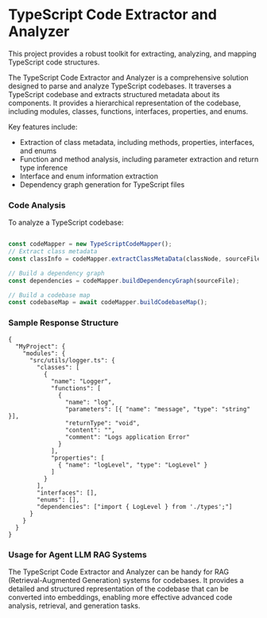 # TypeScript Code Extractor and Analyzer

This project provides a robust toolkit for extracting, analyzing, and mapping TypeScript code structures.

The TypeScript Code Extractor and Analyzer is a comprehensive solution designed to parse and analyze TypeScript codebases. It traverses a TypeScript codebase and extracts structured metadata about its components. It provides a hierarchical representation of the codebase, including modules, classes, functions, interfaces, properties, and enums.

Key features include:

- Extraction of class metadata, including methods, properties, interfaces, and enums
- Function and method analysis, including parameter extraction and return type inference
- Interface and enum information extraction
- Dependency graph generation for TypeScript files

### Code Analysis

To analyze a TypeScript codebase:

```typescript

const codeMapper = new TypeScriptCodeMapper();
// Extract class metadata
const classInfo = codeMapper.extractClassMetaData(classNode, sourceFile);

// Build a dependency graph
const dependencies = codeMapper.buildDependencyGraph(sourceFile);

// Build a codebase map
const codebaseMap = await codeMapper.buildCodebaseMap();
```

### Sample Response Structure
```
{
  "MyProject": {
    "modules": {
      "src/utils/logger.ts": {
        "classes": [
          {
            "name": "Logger",
            "functions": [
              {
                "name": "log",
                "parameters": [{ "name": "message", "type": "string" }],
                "returnType": "void",
                "content": "",
                "comment": "Logs application Error"
              }
            ],
            "properties": [
              { "name": "logLevel", "type": "LogLevel" }
            ]
          }
        ],
        "interfaces": [],
        "enums": [],
        "dependencies": ["import { LogLevel } from './types';"]
      }
    }
  }
}

```

### Usage for Agent LLM RAG Systems
The TypeScript Code Extractor and Analyzer can be handy for RAG (Retrieval-Augmented Generation) systems for codebases. It provides a detailed and structured representation of the codebase that can be converted into embeddings, enabling more effective advanced code analysis, retrieval, and generation tasks.

